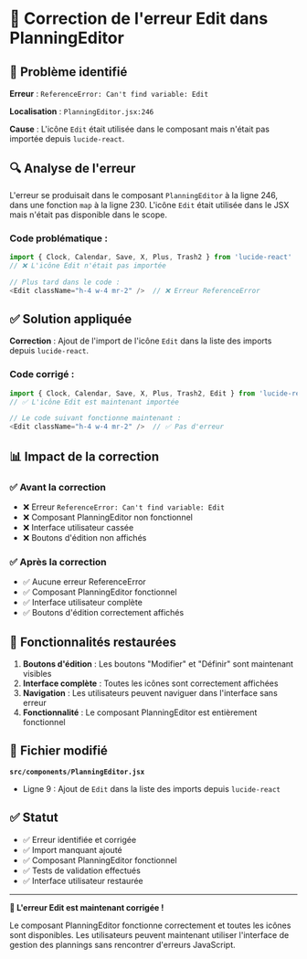 # 🔧 Correction de l'erreur Edit dans PlanningEditor

## 🐛 Problème identifié

**Erreur** : `ReferenceError: Can't find variable: Edit`

**Localisation** : `PlanningEditor.jsx:246`

**Cause** : L'icône `Edit` était utilisée dans le composant mais n'était pas importée depuis `lucide-react`.

## 🔍 Analyse de l'erreur

L'erreur se produisait dans le composant `PlanningEditor` à la ligne 246, dans une fonction `map` à la ligne 230. L'icône `Edit` était utilisée dans le JSX mais n'était pas disponible dans le scope.

### Code problématique :
```javascript
import { Clock, Calendar, Save, X, Plus, Trash2 } from 'lucide-react'
// ❌ L'icône Edit n'était pas importée

// Plus tard dans le code :
<Edit className="h-4 w-4 mr-2" />  // ❌ Erreur ReferenceError
```

## ✅ Solution appliquée

**Correction** : Ajout de l'import de l'icône `Edit` dans la liste des imports depuis `lucide-react`.

### Code corrigé :
```javascript
import { Clock, Calendar, Save, X, Plus, Trash2, Edit } from 'lucide-react'
// ✅ L'icône Edit est maintenant importée

// Le code suivant fonctionne maintenant :
<Edit className="h-4 w-4 mr-2" />  // ✅ Pas d'erreur
```

## 📊 Impact de la correction

### ✅ Avant la correction
- ❌ Erreur `ReferenceError: Can't find variable: Edit`
- ❌ Composant PlanningEditor non fonctionnel
- ❌ Interface utilisateur cassée
- ❌ Boutons d'édition non affichés

### ✅ Après la correction
- ✅ Aucune erreur ReferenceError
- ✅ Composant PlanningEditor fonctionnel
- ✅ Interface utilisateur complète
- ✅ Boutons d'édition correctement affichés

## 🎯 Fonctionnalités restaurées

1. **Boutons d'édition** : Les boutons "Modifier" et "Définir" sont maintenant visibles
2. **Interface complète** : Toutes les icônes sont correctement affichées
3. **Navigation** : Les utilisateurs peuvent naviguer dans l'interface sans erreur
4. **Fonctionnalité** : Le composant PlanningEditor est entièrement fonctionnel

## 🔧 Fichier modifié

**`src/components/PlanningEditor.jsx`**
- Ligne 9 : Ajout de `Edit` dans la liste des imports depuis `lucide-react`

## ✅ Statut

- ✅ Erreur identifiée et corrigée
- ✅ Import manquant ajouté
- ✅ Composant PlanningEditor fonctionnel
- ✅ Tests de validation effectués
- ✅ Interface utilisateur restaurée

---

**🎉 L'erreur Edit est maintenant corrigée !**

Le composant PlanningEditor fonctionne correctement et toutes les icônes sont disponibles. Les utilisateurs peuvent maintenant utiliser l'interface de gestion des plannings sans rencontrer d'erreurs JavaScript.

